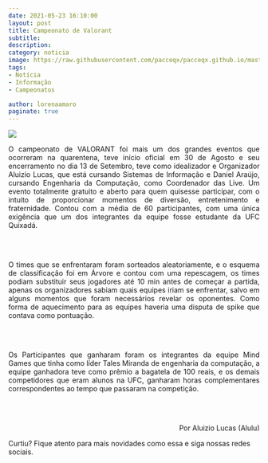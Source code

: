 ```yaml
---
date: 2021-05-23 16:10:00
layout: post
title: Campeonato de Valorant
subtitle: 
description: 
category: noticia
image: https://raw.githubusercontent.com/pacceqx/pacceqx.github.io/master/assets/pic/capa/valorant.png
tags:
- Notícia
- Informação
- Campeonatos

author: lorenaamaro
paginate: true
---
```


![](https://images6.alphacoders.com/107/thumb-1920-1072679.jpg)
<p style="text-align: justify;">
O campeonato de VALORANT foi mais um dos grandes eventos que ocorreram na quarentena, teve início oficial em 30 de Agosto e seu encerramento no dia 13 de Setembro, teve como idealizador e Organizador Aluizio Lucas, que está cursando Sistemas de Informação e Daniel Araújo, cursando Engenharia da Computação, como Coordenador das Live. Um evento totalmente gratuito e aberto para quem quisesse participar, com o intuito de proporcionar momentos de diversão, entretenimento e fraternidade. Contou com a média de 60 participantes, com uma única exigência que um dos integrantes da equipe fosse estudante da UFC Quixadá.
</p>
<br><br>
<p style="text-align: justify;">
O times que se enfrentaram foram sorteados aleatoriamente, e o esquema de classificação foi em Árvore e contou com uma repescagem, os times podiam substituir seus jogadores até 10 min antes de começar a partida, apenas os organizadores sabiam quais equipes iriam se enfrentar, salvo em alguns momentos que foram necessários revelar os oponentes. Como forma de aquecimento para as equipes haveria uma disputa de spike que contava como pontuação.
</p>
<br><br>
<p style="text-align: justify;">
Os Participantes que ganharam foram os integrantes da equipe Mind Games que tinha como líder Tales Miranda de engenharia da computação, a equipe ganhadora teve como prêmio a bagatela de 100 reais, e os demais competidores que eram alunos na UFC, ganharam horas complementares correspondentes ao tempo que passaram na competição. 
</p>
<br><br>
<p style="text-align: right;">
Por Aluizio Lucas (Alulu)
</p>

Curtiu? Fique atento para mais novidades como essa e siga nossas redes sociais.